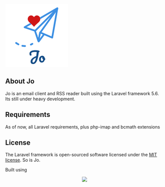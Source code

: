 

<img src="https://raw.githubusercontent.com/thgs/jo/master/public/logo.png">

## About Jo

Jo is an email client and RSS reader built using the Laravel framework 5.6. Its still under heavy development.

## Requirements

As of now, all Laravel requirements, plus php-imap and bcmath extensions

## License

The Laravel framework is open-sourced software licensed under the [MIT license](https://opensource.org/licenses/MIT).
So is Jo.


Built using
<p align="center"><img src="https://laravel.com/assets/img/components/logo-laravel.svg"></p>
